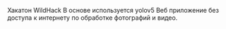 Хакатон WildHack
В основе используется yolov5
Веб приложение без доступа к интернету по обработке фотографий и видео.
